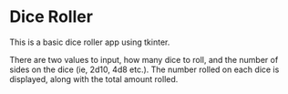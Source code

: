 # Dice Roller

This is a basic dice roller app using tkinter.

There are two values to input, how many dice to roll, and the number of sides on the dice (ie, 2d10, 4d8 etc.). The number rolled on each dice is displayed, along with the total amount rolled.